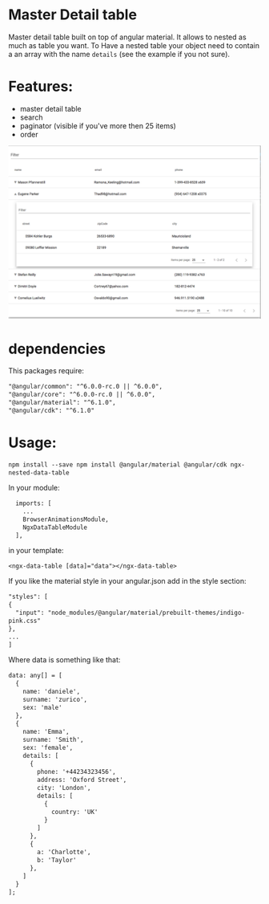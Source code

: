 # Master Detail table
Master detail table built on top of angular material. It allows to nested as much as table you want. 
To Have a nested table your object need to contain a an array with the name `details` (see the example if you not sure).

# Features:
- master detail table 
- search
- paginator (visible if you've more then 25 items)
- order


![alt text](https://raw.githubusercontent.com/daniele-zurico/library-ngx-data-table/master-detail/master-detail.jpg)

# dependencies
This packages require:

```
"@angular/common": "^6.0.0-rc.0 || ^6.0.0",
"@angular/core": "^6.0.0-rc.0 || ^6.0.0",
"@angular/material": "^6.1.0",
"@angular/cdk": "^6.1.0"
```


# Usage:
```
npm install --save npm install @angular/material @angular/cdk ngx-nested-data-table
```
In your module:
```
  imports: [
    ...
    BrowserAnimationsModule,
    NgxDataTableModule
  ],
```
in your template:
```
<ngx-data-table [data]="data"></ngx-data-table>
```
If you like the material style in your angular.json add in the style section:
```
"styles": [
{
  "input": "node_modules/@angular/material/prebuilt-themes/indigo-pink.css"
},
...
]
```

Where data is something like that:
```
data: any[] = [
  {
    name: 'daniele',
    surname: 'zurico',
    sex: 'male'
  },
  {
    name: 'Emma',
    surname: 'Smith',
    sex: 'female',
    details: [
      {
        phone: '+44234323456',
        address: 'Oxford Street',
        city: 'London',
        details: [
          {
            country: 'UK'
          }
        ]
      },
      {
        a: 'Charlotte',
        b: 'Taylor'
      },
    ]
  }
];
```
